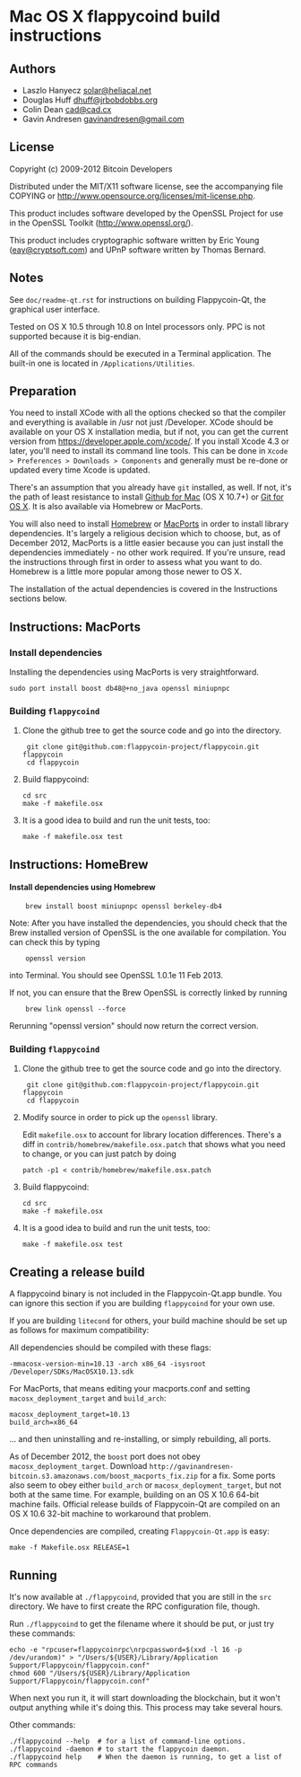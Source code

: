 Mac OS X flappycoind build instructions
====================================

Authors
-------

* Laszlo Hanyecz <solar@heliacal.net>
* Douglas Huff <dhuff@jrbobdobbs.org>
* Colin Dean <cad@cad.cx>
* Gavin Andresen <gavinandresen@gmail.com>

License
-------

Copyright (c) 2009-2012 Bitcoin Developers

Distributed under the MIT/X11 software license, see the accompanying
file COPYING or http://www.opensource.org/licenses/mit-license.php.

This product includes software developed by the OpenSSL Project for use in
the OpenSSL Toolkit (http://www.openssl.org/).

This product includes cryptographic software written by
Eric Young (eay@cryptsoft.com) and UPnP software written by Thomas Bernard.

Notes
-----

See `doc/readme-qt.rst` for instructions on building Flappycoin-Qt, the
graphical user interface.

Tested on OS X 10.5 through 10.8 on Intel processors only. PPC is not
supported because it is big-endian.

All of the commands should be executed in a Terminal application. The
built-in one is located in `/Applications/Utilities`.

Preparation
-----------

You need to install XCode with all the options checked so that the compiler
and everything is available in /usr not just /Developer. XCode should be
available on your OS X installation media, but if not, you can get the
current version from https://developer.apple.com/xcode/. If you install
Xcode 4.3 or later, you'll need to install its command line tools. This can
be done in `Xcode > Preferences > Downloads > Components` and generally must
be re-done or updated every time Xcode is updated.

There's an assumption that you already have `git` installed, as well. If
not, it's the path of least resistance to install [Github for Mac](https://mac.github.com/)
(OS X 10.7+) or
[Git for OS X](https://code.google.com/p/git-osx-installer/). It is also
available via Homebrew or MacPorts.

You will also need to install [Homebrew](http://mxcl.github.io/homebrew/)
or [MacPorts](https://www.macports.org/) in order to install library
dependencies. It's largely a religious decision which to choose, but, as of
December 2012, MacPorts is a little easier because you can just install the
dependencies immediately - no other work required. If you're unsure, read
the instructions through first in order to assess what you want to do.
Homebrew is a little more popular among those newer to OS X.

The installation of the actual dependencies is covered in the Instructions
sections below.

Instructions: MacPorts
----------------------

### Install dependencies

Installing the dependencies using MacPorts is very straightforward.

    sudo port install boost db48@+no_java openssl miniupnpc

### Building `flappycoind`

1. Clone the github tree to get the source code and go into the directory.

        git clone git@github.com:flappycoin-project/flappycoin.git flappycoin
        cd flappycoin

2.  Build flappycoind:

        cd src
        make -f makefile.osx

3.  It is a good idea to build and run the unit tests, too:

        make -f makefile.osx test

Instructions: HomeBrew
----------------------

#### Install dependencies using Homebrew

        brew install boost miniupnpc openssl berkeley-db4

Note: After you have installed the dependencies, you should check that the Brew installed version of OpenSSL is the one available for compilation. You can check this by typing

        openssl version

into Terminal. You should see OpenSSL 1.0.1e 11 Feb 2013.

If not, you can ensure that the Brew OpenSSL is correctly linked by running

        brew link openssl --force

Rerunning "openssl version" should now return the correct version.

### Building `flappycoind`

1. Clone the github tree to get the source code and go into the directory.

        git clone git@github.com:flappycoin-project/flappycoin.git flappycoin
        cd flappycoin

2.  Modify source in order to pick up the `openssl` library.

    Edit `makefile.osx` to account for library location differences. There's a
    diff in `contrib/homebrew/makefile.osx.patch` that shows what you need to
    change, or you can just patch by doing

        patch -p1 < contrib/homebrew/makefile.osx.patch

3.  Build flappycoind:

        cd src
        make -f makefile.osx

4.  It is a good idea to build and run the unit tests, too:

        make -f makefile.osx test

Creating a release build
------------------------

A flappycoind binary is not included in the Flappycoin-Qt.app bundle. You can ignore
this section if you are building `flappycoind` for your own use.

If you are building `litecond` for others, your build machine should be set up
as follows for maximum compatibility:

All dependencies should be compiled with these flags:

    -mmacosx-version-min=10.13 -arch x86_64 -isysroot /Developer/SDKs/MacOSX10.13.sdk

For MacPorts, that means editing your macports.conf and setting
`macosx_deployment_target` and `build_arch`:

    macosx_deployment_target=10.13
    build_arch=x86_64

... and then uninstalling and re-installing, or simply rebuilding, all ports.

As of December 2012, the `boost` port does not obey `macosx_deployment_target`.
Download `http://gavinandresen-bitcoin.s3.amazonaws.com/boost_macports_fix.zip`
for a fix. Some ports also seem to obey either `build_arch` or
`macosx_deployment_target`, but not both at the same time. For example, building
on an OS X 10.6 64-bit machine fails. Official release builds of Flappycoin-Qt are
compiled on an OS X 10.6 32-bit machine to workaround that problem.

Once dependencies are compiled, creating `Flappycoin-Qt.app` is easy:

    make -f Makefile.osx RELEASE=1

Running
-------

It's now available at `./flappycoind`, provided that you are still in the `src`
directory. We have to first create the RPC configuration file, though.

Run `./flappycoind` to get the filename where it should be put, or just try these
commands:

    echo -e "rpcuser=flappycoinrpc\nrpcpassword=$(xxd -l 16 -p /dev/urandom)" > "/Users/${USER}/Library/Application Support/Flappycoin/flappycoin.conf"
    chmod 600 "/Users/${USER}/Library/Application Support/Flappycoin/flappycoin.conf"

When next you run it, it will start downloading the blockchain, but it won't
output anything while it's doing this. This process may take several hours.

Other commands:

    ./flappycoind --help  # for a list of command-line options.
    ./flappycoind -daemon # to start the flappycoin daemon.
    ./flappycoind help    # When the daemon is running, to get a list of RPC commands
